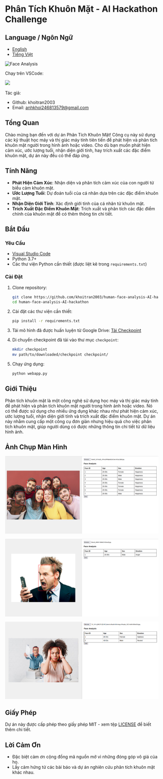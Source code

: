 # Phân Tích Khuôn Mặt - AI Hackathon Challenge

## Language / Ngôn Ngữ

- [English](README.md)      
- [Tiếng Việt](README-vi.md)


![Face Analysis](https://encrypted-tbn0.gstatic.com/images?q=tbn:ANd9GcQhHJnSMXcxrEpTLsPA25PAnwiLar6cHYUk6Q&s)

Chạy trên VSCode:

<a href="https://code.visualstudio.com/download">
<img src= "https://img.shields.io/badge/VSCode-0078D4?style=for-the-badge&logo=visual%20studio%20code&logoColor=white" width=80>
</a>

Tác giả:
- Github: khoitran2003
- Email: anhkhoi246813579@gmail.com

## Tổng Quan

Chào mừng bạn đến với dự án Phân Tích Khuôn Mặt! Công cụ này sử dụng các kỹ thuật học máy và thị giác máy tính tiên tiến để phát hiện và phân tích khuôn mặt người trong hình ảnh hoặc video. Cho dù bạn muốn phát hiện cảm xúc, ước lượng tuổi, nhận diện giới tính, hay trích xuất các đặc điểm khuôn mặt, dự án này đều có thể đáp ứng.

## Tính Năng

- **Phát Hiện Cảm Xúc**: Nhận diện và phân tích cảm xúc của con người từ biểu cảm khuôn mặt.
- **Ước Lượng Tuổi**: Dự đoán tuổi của cá nhân dựa trên các đặc điểm khuôn mặt.
- **Nhận Diện Giới Tính**: Xác định giới tính của cá nhân từ khuôn mặt.
- **Trích Xuất Đặc Điểm Khuôn Mặt**: Trích xuất và phân tích các đặc điểm chính của khuôn mặt để có thêm thông tin chi tiết.

## Bắt Đầu

### Yêu Cầu

- [Visual Studio Code](https://code.visualstudio.com/download)
- Python 3.7+
- Các thư viện Python cần thiết (được liệt kê trong `requirements.txt`)

### Cài Đặt

1. Clone repository:
    ```bash
    git clone https://github.com/khoitran2003/human-face-analysis-AI-hackathon.git
    cd human-face-analysis-AI-hackathon
    ```

2. Cài đặt các thư viện cần thiết:
    ```bash
    pip install -r requirements.txt
    ```

3. Tải mô hình đã được huấn luyện từ Google Drive:
    [Tải Checkpoint](https://drive.google.com/uc?id=YOUR_CHECKPOINT_ID&export=download)

4. Di chuyển checkpoint đã tải vào thư mục `checkpoint`:
    ```bash
    mkdir checkpoint
    mv path/to/downloaded/checkpoint checkpoint/
    ```

5. Chạy ứng dụng:
    ```bash
    python webapp.py
    ```

## Giới Thiệu

Phân tích khuôn mặt là một công nghệ sử dụng học máy và thị giác máy tính để phát hiện và phân tích khuôn mặt người trong hình ảnh hoặc video. Nó có thể được sử dụng cho nhiều ứng dụng khác nhau như phát hiện cảm xúc, ước lượng tuổi, nhận diện giới tính và trích xuất đặc điểm khuôn mặt. Dự án này nhằm cung cấp một công cụ đơn giản nhưng hiệu quả cho việc phân tích khuôn mặt, giúp người dùng có được những thông tin chi tiết từ dữ liệu hình ảnh.


## Ảnh Chụp Màn Hình

![image](results/Screenshot%20from%202024-09-15%2020-06-14.png)

![image](results/Screenshot%20from%202024-09-15%2020-07-13.png)

![image](results/Screenshot%20from%202024-09-15%2020-26-43.png)


## Giấy Phép

Dự án này được cấp phép theo giấy phép MIT - xem tệp [LICENSE](LICENSE) để biết thêm chi tiết.

## Lời Cảm Ơn

- Đặc biệt cảm ơn cộng đồng mã nguồn mở vì những đóng góp vô giá của họ.
- Lấy cảm hứng từ các bài báo và dự án nghiên cứu phân tích khuôn mặt khác nhau.


